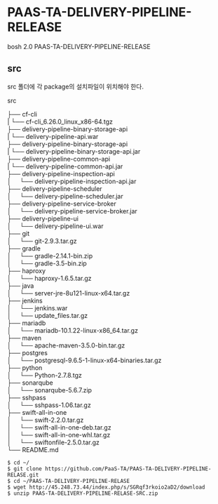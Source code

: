 # PAAS-TA-DELIVERY-PIPELINE-RELEASE
bosh 2.0 PAAS-TA-DELIVERY-PIPELINE-RELEASE

src
---
src 폴더에 각 package의 설치파일이 위치해야 한다.

src <br>

├── cf-cli <br>
|     └── cf-cli_6.26.0_linux_x86-64.tgz <br>
├── delivery-pipeline-binary-storage-api <br>
|     └── delivery-pipeline-api.war <br>
├── delivery-pipeline-binary-storage-api <br>
|     └── delivery-pipeline-binary-storage-api.jar <br>
├── delivery-pipeline-common-api <br>
|     └── delivery-pipeline-common-api.jar <br>
├── delivery-pipeline-inspection-api <br>
│     └── delivery-pipeline-inspection-api.jar <br>
├── delivery-pipeline-scheduler <br>
│     └── delivery-pipeline-scheduler.jar <br>
├── delivery-pipeline-service-broker <br>
│     └── delivery-pipeline-service-broker.jar <br>
├── delivery-pipeline-ui <br>
│     └── delivery-pipeline-ui.war <br>
├── git <br>
│     └── git-2.9.3.tar.gz <br>
├── gradle <br>
│     └── gradle-2.14.1-bin.zip <br>
│     └── gradle-3.5-bin.zip <br>
├── haproxy <br>
│     └── haproxy-1.6.5.tar.gz <br>
├── java <br>
│     └── server-jre-8u121-linux-x64.tar.gz <br>
├── jenkins <br>
│     └── jenkins.war <br>
│     └── update_files.tar.gz <br>
├── mariadb <br>
│     └── mariadb-10.1.22-linux-x86_64.tar.gz <br>
├── maven <br>
│     └── apache-maven-3.5.0-bin.tar.gz <br>
├── postgres <br>
│     └── postgresql-9.6.5-1-linux-x64-binaries.tar.gz <br>
├── python <br>
│     └── Python-2.7.8.tgz <br>
├── sonarqube <br>
│     └── sonarqube-5.6.7.zip <br>
├── sshpass <br>
│     └── sshpass-1.06.tar.gz <br>
├── swift-all-in-one <br>
│     └── swift-2.2.0.tar.gz <br>
│     └── swift-all-in-one-deb.tar.gz <br>
│     └── swift-all-in-one-whl.tar.gz <br>
│     └── swiftonfile-2.5.0.tar.gz <br>
└── README.md <br>


```
$ cd ~/
$ git clone https://github.com/PaaS-TA/PAAS-TA-DELIVERY-PIPELINE-RELASE.git
$ cd ~/PAAS-TA-DELIVERY-PIPELINE-RELASE
$ wget http://45.248.73.44/index.php/s/SGRqf3rkoio2aD2/download
$ unzip PAAS-TA-DELIVERY-PIPELINE-RELASE-SRC.zip
```
